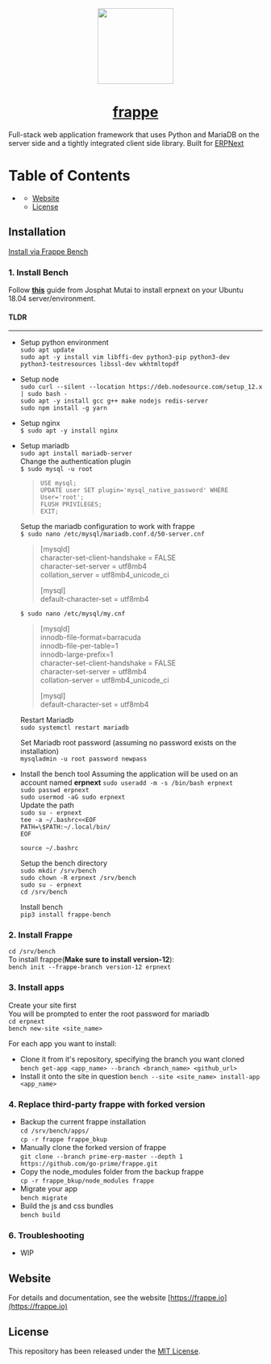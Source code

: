 <div align="center">
    <img src=".github/frappe-framework-logo.png" height="150">
    <h1>
        <a href="https://frappe.io">
            frappe
        </a>
    </h1>
</div>


Full-stack web application framework that uses Python and MariaDB on the server side and a tightly integrated client side library. Built for [ERPNext](https://erpnext.com)

# Table of Contents
- [](#)
    - [Website](#website)
    - [License](#license)

## Installation

[Install via Frappe Bench](https://github.com/frappe/bench)

### 1. Install Bench

Follow [**this**](https://computingforgeeks.com/how-to-install-erpnext-erp-system-on-ubuntu/) guide from Josphat Mutai to install erpnext on your Ubuntu 18.04 server/environment.

#### TLDR
---
- Setup python environment  
    `sudo apt update`  
    `sudo apt -y install vim libffi-dev python3-pip python3-dev  python3-testresources libssl-dev wkhtmltopdf`
- Setup node  
    `sudo curl --silent --location https://deb.nodesource.com/setup_12.x | sudo bash -`  
    `sudo apt -y install gcc g++ make nodejs redis-server`  
    `sudo npm install -g yarn`  
- Setup nginx  
    `$ sudo apt -y install nginx`
- Setup mariadb  
    `sudo apt install mariadb-server`  
    Change the authentication plugin  
    `$ sudo mysql -u root`  

    > `USE mysql;`  
    > `UPDATE user SET plugin='mysql_native_password' WHERE User='root';`  
    > `FLUSH PRIVILEGES;`  
    > `EXIT;`  
    
    Setup the mariadb configuration to work with frappe  
    `$ sudo nano /etc/mysql/mariadb.conf.d/50-server.cnf`

    > [mysqld]  
    > character-set-client-handshake = FALSE  
    > character-set-server = utf8mb4  
    > collation_server = utf8mb4_unicode_ci  
    >   
    > [mysql]  
    > default-character-set = utf8mb4  
    
    `$ sudo nano /etc/mysql/my.cnf`  
    
    > [mysqld]  
    > innodb-file-format=barracuda  
    > innodb-file-per-table=1  
    > innodb-large-prefix=1  
    > character-set-client-handshake = FALSE  
    > character-set-server = utf8mb4  
    > collation-server = utf8mb4_unicode_ci  
    >  
    > [mysql]  
    > default-character-set = utf8mb4  

    Restart Mariadb  
    `sudo systemctl restart mariadb`  

    Set Mariadb root password (assuming no password exists on the installation)  
    `mysqladmin -u root password newpass`  

- Install the bench tool
    Assuming the application will be used on an account named **erpnext**
    `sudo useradd -m -s /bin/bash erpnext`  
    `sudo passwd erpnext`  
    `sudo usermod -aG sudo erpnext`  
    Update the path  
    `sudo su - erpnext`  
    `tee -a ~/.bashrc<<EOF`  
    `PATH=\$PATH:~/.local/bin/`  
    `EOF`  

    `source ~/.bashrc`  

    Setup the bench directory  
    `sudo mkdir /srv/bench`  
    `sudo chown -R erpnext /srv/bench`  
    `sudo su - erpnext`  
    `cd /srv/bench`  

    Install bench  
    `pip3 install frappe-bench`  

### 2. Install Frappe 
`cd /srv/bench`  
To install frappe(**Make sure to install version-12**):  
`bench init --frappe-branch version-12 erpnext`

### 3. Install apps
Create your site first  
You will be prompted to enter the root password  for mariadb  
`cd erpnext`  
`bench new-site <site_name>`  

For each app you want to install:
- Clone it from it's repository, specifying the branch you want cloned
    `bench get-app <app_name> --branch <branch_name> <github_url>`  
- Install it onto the site in question
    `bench --site <site_name> install-app <app_name>`

### 4. Replace third-party frappe with forked version 
- Backup the current frappe installation  
  `cd /srv/bench/apps/`  
  `cp -r frappe frappe_bkup`  
- Manually clone the forked version of frappe  
  `git clone --branch prime-erp-master --depth 1 https://github.com/go-prime/frappe.git`  
- Copy the node_modules folder from the backup frappe  
  `cp -r frappe_bkup/node_modules frappe`  
- Migrate your app  
  `bench migrate`  
- Build the js and css bundles  
  `bench build`  

### 6. Troubleshooting
- WIP
## Website

For details and documentation, see the website
[https://frappe.io](https://frappe.io)

## License
This repository has been released under the [MIT License](LICENSE).
